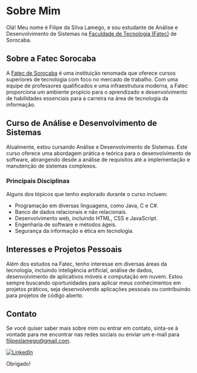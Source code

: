 # Sobre Mim

Olá! Meu nome é Filipe da Silva Lamego, e sou estudante de Análise e Desenvolvimento de Sistemas na [Faculdade de Tecnologia (Fatec)](https://www.fatecsorocaba.edu.br/) de Sorocaba.

## Sobre a Fatec Sorocaba

A [Fatec de Sorocaba](https://www.fatecsorocaba.edu.br/) é uma instituição renomada que oferece cursos superiores de tecnologia com foco no mercado de trabalho. Com uma equipe de professores qualificados e uma infraestrutura moderna, a Fatec proporciona um ambiente propício para o aprendizado e desenvolvimento de habilidades essenciais para a carreira na área de tecnologia da informação.

## Curso de Análise e Desenvolvimento de Sistemas

Atualmente, estou cursando Análise e Desenvolvimento de Sistemas. Este curso oferece uma abordagem prática e teórica para o desenvolvimento de software, abrangendo desde a análise de requisitos até a implementação e manutenção de sistemas complexos.

### Principais Disciplinas

Alguns dos tópicos que tenho explorado durante o curso incluem:

- Programação em diversas linguagens, como Java, C e C#.
- Banco de dados relacionais e não relacionais.
- Desenvolvimento web, incluindo HTML, CSS e JavaScript.
- Engenharia de software e métodos ágeis.
- Segurança da informação e ética em tecnologia.

## Interesses e Projetos Pessoais

Além dos estudos na Fatec, tenho interesse em diversas áreas da tecnologia, incluindo inteligência artificial, análise de dados, desenvolvimento de aplicativos móveis e computação em nuvem. Estou sempre buscando oportunidades para aplicar meus conhecimentos em projetos práticos, seja desenvolvendo aplicações pessoais ou contribuindo para projetos de código aberto.

## Contato

Se você quiser saber mais sobre mim ou entrar em contato, sinta-se à vontade para me encontrar nas redes sociais ou enviar um e-mail para [filipeslamego@gmail.com](mailto:filipeslamego@gmail.com).

[![LinkedIn](https://img.shields.io/badge/LinkedIn-0077B5?style=for-the-badge&logo=linkedin&logoColor=white)](https://www.linkedin.com/in/filipe-lamego-93257b32/)


Obrigado!


